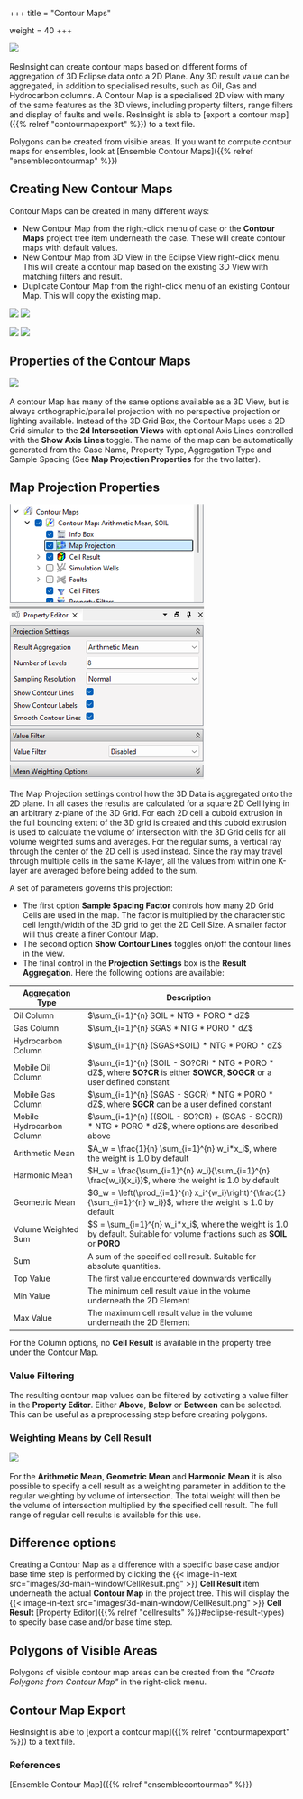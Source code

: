 +++
title = "Contour Maps"

weight = 40
+++

![](/images/3d-main-window/ContourMaps.png)

ResInsight can create contour maps based on different forms of aggregation of 3D Eclipse data onto a 2D Plane. Any 3D result value can be aggregated, in addition to specialised results, such as Oil, Gas and Hydrocarbon columns. A Contour Map is a specialised 2D view with many of the same features as the 3D views, including property filters, range filters and display of faults and wells. 
ResInsight is able to [export a contour map]({{% relref "contourmapexport" %}}) to a text file. 

Polygons can be created from visible areas. If you want to compute contour maps for ensembles, look at [Ensemble Contour Maps]({{% relref "ensemblecontourmap" %}})

## Creating New Contour Maps

Contour Maps can be created in many different ways:

- New Contour Map from the right-click menu of case or the **Contour Maps** project tree item underneath the case. These will create contour maps with default values.
- New Contour Map from 3D View in the Eclipse View right-click menu. This will create a contour map based on the existing 3D View with matching filters and result.
- Duplicate Contour Map from the right-click menu of an existing Contour Map. This will copy the existing map.

![](/images/3d-main-window/NewContourMapFromCase.png) ![](/images/3d-main-window/NewContourMapFromFolder.png)

![](/images/3d-main-window/NewContourMapFromView.png) ![](/images/3d-main-window/NewContourMapFromExisting.png)

## Properties of the Contour Maps

![](/images/3d-main-window/ContourMapViewProperties.png)

A contour Map has many of the same options available as a 3D View, but is always orthographic/parallel projection with no perspective projection or lighting available. Instead of the 3D Grid Box, the Contour Maps uses a 2D Grid simular to the **2d Intersection Views** with optional Axis Lines controlled with the **Show Axis Lines** toggle. The name of the map can be automatically generated from the Case Name, Property Type, Aggregation Type and Sample Spacing (See **Map Projection Properties** for the two latter).

 
## Map Projection Properties

![](/images/3d-main-window/ContourMapProjectionProperties.png)

The Map Projection settings control how the 3D Data is aggregated onto the 2D plane. In all cases the results are calculated for a square 2D Cell lying in an arbitrary z-plane of the 3D Grid. For each 2D cell a cuboid extrusion in the full bounding extent of the 3D grid is created and this cuboid extrusion is used to calculate the volume of intersection with the 3D Grid cells for all volume weighted sums and averages. For the regular sums, a vertical ray through the center of the 2D cell is used instead. Since the ray may travel through multiple cells in the same K-layer, all the values from within one K-layer are averaged before being added to the sum.

A set of parameters governs this projection:

- The first option **Sample Spacing Factor** controls how many 2D Grid Cells are used in the map. The factor is multiplied by the characteristic cell length/width of the 3D grid to get the 2D Cell Size. A smaller factor will thus create a finer Contour Map. 
- The second option **Show Contour Lines** toggles on/off the contour lines in the view.
- The final control in the **Projection Settings** box is the **Result Aggregation**. Here the following options are available:

Aggregation Type     | Description                     
---------------------|-------------------------------------------------------------------------------------------------------
Oil Column           | $\sum_{i=1}^{n} SOIL * NTG * PORO * dZ$
Gas Column           | $\sum_{i=1}^{n} SGAS * NTG * PORO * dZ$
Hydrocarbon Column   | $\sum_{i=1}^{n} (SGAS+SOIL) * NTG * PORO * dZ$
Mobile Oil Column    | $\sum_{i=1}^{n} (SOIL - SO?CR) * NTG * PORO * dZ$, where **SO?CR** is either **SOWCR**, **SOGCR** or a user defined constant
Mobile Gas Column    | $\sum_{i=1}^{n} (SGAS - SGCR) * NTG * PORO * dZ$, where **SGCR** can be a user defined constant
Mobile Hydrocarbon Column   | $\sum_{i=1}^{n} ((SOIL - SO?CR) + (SGAS - SGCR)) * NTG * PORO * dZ$, where options are described above
Arithmetic Mean      | $A_w = \frac{1}{n} \sum_{i=1}^{n} w_i*x_i$, where the weight is 1.0 by default
Harmonic Mean        | $H_w = \frac{\sum_{i=1}^{n} w_i}{\sum_{i=1}^{n} \frac{w_i}{x_i}}$, where the weight is 1.0 by default
Geometric Mean       | $G_w = \left(\prod_{i=1}^{n} x_i^{w_i}\right)^{\frac{1}{\sum_{i=1}^{n} w_i}}$, where the weight is 1.0 by default
Volume Weighted Sum  | $S = \sum_{i=1}^{n} w_i*x_i$, where the weight is 1.0 by default. Suitable for volume fractions such as **SOIL** or **PORO**
Sum                  | A sum of the specified cell result. Suitable for absolute quantities.
Top Value            | The first value encountered downwards vertically
Min Value            | The minimum cell result value in the volume underneath the 2D Element
Max Value            | The maximum cell result value in the volume underneath the 2D Element

For the Column options, no **Cell Result** is available in the property tree under the Contour Map.

### Value Filtering

The resulting contour map values can be filtered by activating a value filter in the **Property Editor**. Either **Above**, **Below** or **Between** can be selected. This can be useful as a preprocessing step before creating polygons.

### Weighting Means by Cell Result

![](/images/3d-main-window/ContourMapProjectionWeights.png)

For the **Arithmetic Mean**, **Geometric Mean** and **Harmonic Mean** it is also possible to specify a cell result as a weighting parameter in addition to the regular weighting by volume of intersection. The total weight will then be the volume of intersection multiplied by the specified cell result. The full range of regular cell results is available for this use.

## Difference options

Creating a Contour Map as a difference with a specific base case and/or base time step is performed by clicking the 
{{< image-in-text src="images/3d-main-window/CellResult.png" >}} **Cell Result** item
underneath the actual **Contour Map** in the project tree. This will display the {{< image-in-text src="images/3d-main-window/CellResult.png" >}} **Cell Result** [Property Editor]({{% relref "cellresults" %}}#eclipse-result-types) to specify base case and/or base time step.

## Polygons of Visible Areas

Polygons of visible contour map areas can be created from the *"Create Polygons from Contour Map"* in the right-click menu.

## Contour Map Export

ResInsight is able to [export a contour map]({{% relref "contourmapexport" %}}) to a text file. 

### References

[Ensemble Contour Map]({{% relref "ensemblecontourmap" %}})

